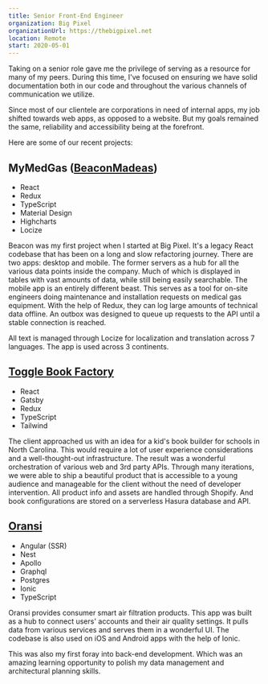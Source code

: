 ```yaml
---
title: Senior Front-End Engineer
organization: Big Pixel
organizationUrl: https://thebigpixel.net
location: Remote
start: 2020-05-01
---
```


Taking on a senior role gave me the privilege of serving as a resource for many of my peers. During this time, I've focused on ensuring we have solid documentation both in our code and throughout the various channels of communication we utilize.

Since most of our clientele are corporations in need of internal apps, my job shifted towards web apps, as opposed to a website. But my goals remained the same, reliability and accessibility being at the forefront.

Here are some of our recent projects:

## MyMedGas ([BeaconMadeas](https://www.beaconmedaes.com))

- React
- Redux
- TypeScript
- Material Design
- Highcharts
- Locize

Beacon was my first project when I started at Big Pixel. It's a legacy React codebase that has been on a long and slow refactoring journey. There are two apps: desktop and mobile. The former servers as a hub for all the various data points inside the company. Much of which is displayed in tables with vast amounts of data, while still being easily searchable. The mobile app is an entirely different beast. This serves as a tool for on-site engineers doing maintenance and installation requests on medical gas equipment. With the help of Redux, they can log large amounts of technical data offline. An outbox was designed to queue up requests to the API until a stable connection is reached.

All text is managed through Locize for localization and translation across 7 languages. The app is used across 3 continents.

## [Toggle Book Factory](https://builder.togglebookfactory.com)

- React
- Gatsby
- Redux
- TypeScript
- Tailwind

The client approached us with an idea for a kid's book builder for schools in North Carolina. This would require a lot of user experience considerations and a well-thought-out infrastructure. The result was a wonderful orchestration of various web and 3rd party APIs. Through many iterations, we were able to ship a beautiful product that is accessible to a young audience and manageable for the client without the need of developer intervention. All product info and assets are handled through Shopify. And book configurations are stored on a serverless Hasura database and API.

## [Oransi](https://www.mapmyair.com)

- Angular (SSR)
- Nest
- Apollo
- Graphql
- Postgres
- Ionic
- TypeScript

Oransi provides consumer smart air filtration products. This app was built as a hub to connect users' accounts and their air quality settings. It pulls data from various services and serves them in a wonderful UI. The codebase is also used on iOS and Android apps with the help of Ionic.

This was also my first foray into back-end development. Which was an amazing learning opportunity to polish my data management and architectural planning skills.
